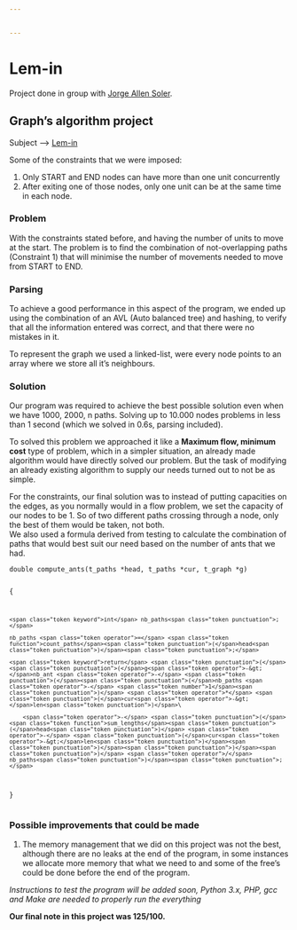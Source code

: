 ```yaml
---


---
```


<h1 id="lem-in">Lem-in</h1>
<p>Project done in group with <a href="https://github.com/allen-soler">Jorge Allen Soler</a>.</p>
<h2 id="graphs-algorithm-project">Graph’s algorithm project</h2>
<p>Subject --&gt; <a href="%5Bhttps://cdn.intra.42.fr/pdf/pdf/6161/lem-in.en.pdf%5D(https://cdn.intra.42.fr/pdf/pdf/6161/lem-in.en.pdf)">Lem-in</a></p>
<p>Some of the constraints that we were imposed:</p>
<ol>
<li>Only START and END nodes can have more than one unit concurrently</li>
<li>After exiting one of those nodes, only one unit can be at the same time in each node.</li>
</ol>
<h3 id="problem">Problem</h3>
<p>With the constraints stated before, and having the number of units to move at the start. The problem is to find the combination of not-overlapping paths (Constraint 1) that will minimise the number of movements needed to move from START to END.</p>
<h3 id="parsing">Parsing</h3>
<p>To achieve a good performance in this aspect of the program, we ended up using the combination of an AVL (Auto balanced tree) and hashing, to verify that all the information entered was correct, and that there were no mistakes in it.</p>
<p>To represent the graph we used a linked-list, were every node points to an array where we store all it’s neighbours.</p>
<h3 id="solution">Solution</h3>
<p>Our program was required to achieve the best possible solution even when we have 1000, 2000, n paths. Solving up to 10.000 nodes problems in less than 1 second (which we solved in 0.6s, parsing included).</p>
<p>To solved this problem we approached it like a <strong>Maximum flow, minimum cost</strong> type of problem, which in a simpler situation, an already made algorithm would have directly solved our problem. But the task of modifying an already existing algorithm to supply our needs turned out to not be as simple.</p>
<p>For the constraints,  our final solution was to instead of putting capacities on the edges, as you normally would in a flow problem, we set the capacity of our nodes to be 1. So of two different paths crossing through a node, only the best of them would be taken, not both.<br>
We also used a formula derived from testing to calculate the combination of paths that would best suit our need based on the number of ants that we had.</p>
<pre class=" language-c"><code class="prism  language-c"><span class="token keyword">double</span> <span class="token function">compute_ants</span><span class="token punctuation">(</span>t_paths <span class="token operator">*</span>head<span class="token punctuation">,</span> t_paths <span class="token operator">*</span>cur<span class="token punctuation">,</span> t_graph <span class="token operator">*</span>g<span class="token punctuation">)</span>

<span class="token punctuation">{</span>

	<span class="token keyword">int</span> nb_paths<span class="token punctuation">;</span>

	nb_paths <span class="token operator">=</span> <span class="token function">count_paths</span><span class="token punctuation">(</span>head<span class="token punctuation">)</span><span class="token punctuation">;</span>

	<span class="token keyword">return</span> <span class="token punctuation">(</span><span class="token punctuation">(</span>g<span class="token operator">-&gt;</span>nb_ant <span class="token operator">-</span> <span class="token punctuation">(</span><span class="token punctuation">(</span>nb_paths <span class="token operator">-</span> <span class="token number">1</span><span class="token punctuation">)</span> <span class="token operator">*</span> <span class="token punctuation">(</span>cur<span class="token operator">-&gt;</span>len<span class="token punctuation">)</span>\

		<span class="token operator">-</span> <span class="token punctuation">(</span><span class="token function">sum_lengths</span><span class="token punctuation">(</span>head<span class="token punctuation">)</span> <span class="token operator">-</span> <span class="token punctuation">(</span>cur<span class="token operator">-&gt;</span>len<span class="token punctuation">)</span><span class="token punctuation">)</span><span class="token punctuation">)</span><span class="token punctuation">)</span> <span class="token operator">/</span> nb_paths<span class="token punctuation">)</span><span class="token punctuation">;</span>

<span class="token punctuation">}</span>
</code></pre>
<h3 id="possible-improvements-that-could-be-made">Possible improvements that could be made</h3>
<ol>
<li>The memory management that we did on this project was not the best, although there are no leaks at the end of the program, in some instances we allocate more memory that what we need to and some of the free’s could be done before the end of the program.</li>
</ol>
<p><em>Instructions to test the program will be added soon, Python 3.x, PHP, gcc and Make are needed to properly run the everything</em></p>
<p><strong>Our final note in this project was 125/100.</strong></p>

